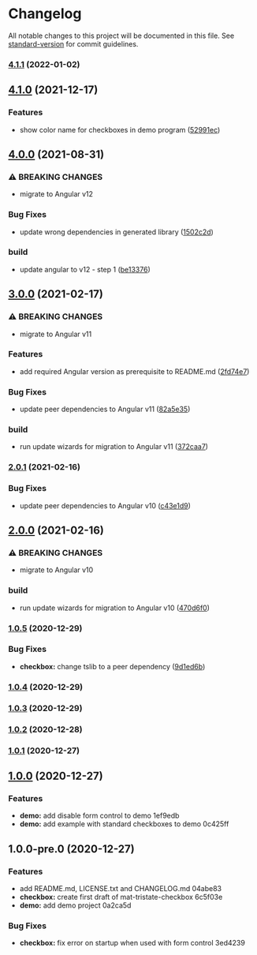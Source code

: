 # Changelog

All notable changes to this project will be documented in this file. See [standard-version](https://github.com/conventional-changelog/standard-version) for commit guidelines.

### [4.1.1](https://github.com/BePo65/mat-tristate-checkbox/compare/v4.1.0...v4.1.1) (2022-01-02)

## [4.1.0](https://github.com/BePo65/mat-tristate-checkbox/compare/v4.0.0...v4.1.0) (2021-12-17)


### Features

* show color name for checkboxes in demo program ([52991ec](https://github.com/BePo65/mat-tristate-checkbox/commit/52991ecb08342d1cb8700e6c0f8b7732c9d072ba))

## [4.0.0](https://github.com/BePo65/mat-tristate-checkbox/compare/v3.0.0...v4.0.0) (2021-08-31)


### ⚠ BREAKING CHANGES

* migrate to Angular v12

### Bug Fixes

* update wrong dependencies in generated library ([1502c2d](https://github.com/BePo65/mat-tristate-checkbox/commit/1502c2dc45a02c75eb3074950de30eb742e24db8))


### build

* update angular to v12 - step 1 ([be13376](https://github.com/BePo65/mat-tristate-checkbox/commit/be133761f0ed6d1719d798d0ea150014c0f7fe42))

## [3.0.0](https://github.com/BePo65/mat-tristate-checkbox/compare/v2.0.1...v3.0.0) (2021-02-17)


### ⚠ BREAKING CHANGES

* migrate to Angular v11

### Features

* add required Angular version as prerequisite to README.md ([2fd74e7](https://github.com/BePo65/mat-tristate-checkbox/commit/2fd74e726d7fafda5ddb3423b6b012e78cc7b052))


### Bug Fixes

* update peer dependencies to Angular v11 ([82a5e35](https://github.com/BePo65/mat-tristate-checkbox/commit/82a5e35813895d10f9c4097b520ada0585ca9d2a))


### build

* run update wizards for migration to Angular v11 ([372caa7](https://github.com/BePo65/mat-tristate-checkbox/commit/372caa7578a968ac996b1755c921b46aaf8a865d))

### [2.0.1](https://github.com/BePo65/mat-tristate-checkbox/compare/v2.0.0...v2.0.1) (2021-02-16)


### Bug Fixes

* update peer dependencies to Angular v10 ([c43e1d9](https://github.com/BePo65/mat-tristate-checkbox/commit/c43e1d99cd2489f1c1b1ab1533a1fe5974c1b846))

## [2.0.0](https://github.com/BePo65/mat-tristate-checkbox/compare/v1.0.5...v2.0.0) (2021-02-16)


### ⚠ BREAKING CHANGES

* migrate to Angular v10

### build

* run update wizards for migration to Angular v10 ([470d6f0](https://github.com/BePo65/mat-tristate-checkbox/commit/470d6f0cf096f6239bd447d3398d4d3bb0a16501))

### [1.0.5](https://github.com/BePo65/mat-tristate-checkbox/compare/v1.0.4...v1.0.5) (2020-12-29)


### Bug Fixes

* **checkbox:** change tslib to a peer dependency ([9d1ed6b](https://github.com/BePo65/mat-tristate-checkbox/commit/9d1ed6bc73fcbeff82c53db20d31fc8368e84f28))

### [1.0.4](https://github.com/BePo65/mat-tristate-checkbox/compare/v1.0.3...v1.0.4) (2020-12-29)

### [1.0.3](https://github.com/BePo65/mat-tristate-checkbox/compare/v1.0.2...v1.0.3) (2020-12-29)

### [1.0.2](https://github.com/BePo65/bepo65-mat-tristate-checkbox/compare/v1.0.1...v1.0.2) (2020-12-28)

### [1.0.1](///compare/v1.0.0...v1.0.1) (2020-12-27)

## [1.0.0](///compare/v1.0.0-pre.0...v1.0.0) (2020-12-27)


### Features

* **demo:** add disable form control to demo 1ef9edb
* **demo:** add example with standard checkboxes to demo 0c425ff

## 1.0.0-pre.0 (2020-12-27)


### Features

* add README.md, LICENSE.txt and CHANGELOG.md 04abe83
* **checkbox:** create first draft of mat-tristate-checkbox 6c5f03e
* **demo:** add demo project 0a2ca5d


### Bug Fixes

* **checkbox:** fix error on startup when used with form control 3ed4239
